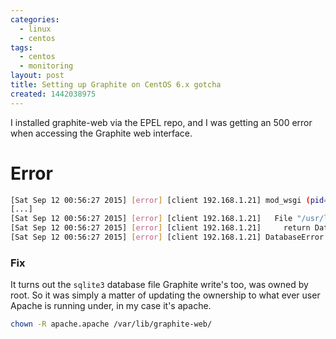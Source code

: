 ```yaml
---
categories:
  - linux
  - centos
tags:
  - centos
  - monitoring
layout: post
title: Setting up Graphite on CentOS 6.x gotcha
created: 1442038975
---
```


I installed graphite-web via the EPEL repo, and I was getting an 500 error when accessing the Graphite web interface.

# Error

```bash
[Sat Sep 12 00:56:27 2015] [error] [client 192.168.1.21] mod_wsgi (pid=17318): Exception occurred processing WSGI script '/usr/share/graphite/graphite-web.wsgi'.
[...]
[Sat Sep 12 00:56:27 2015] [error] [client 192.168.1.21]   File "/usr/lib/python2.6/site-packages/django/db/backends/sqlite3/base.py", line 344, in execute
[Sat Sep 12 00:56:27 2015] [error] [client 192.168.1.21]     return Database.Cursor.execute(self, query, params)
[Sat Sep 12 00:56:27 2015] [error] [client 192.168.1.21] DatabaseError: attempt to write a readonly database
```

### Fix

It turns out the `sqlite3` database file Graphite write's too, was owned by root. So it was simply a matter of updating the ownership to what ever user Apache is running under, in my case it's apache.

```bash
chown -R apache.apache /var/lib/graphite-web/
```